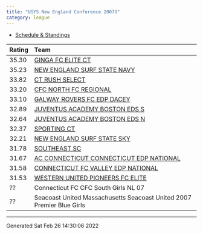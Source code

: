```yaml
---
title: "USYS New England Conference 2007G"
category: league
---
```



* [Schedule & Standings](https://system.gotsport.com/org_event/events/13181/schedules?team=535062)

| Rating | Team                                                                                               |
|:-------|:---------------------------------------------------------------------------------------------------|
| 35.30  | [GINGA FC ELITE CT](https://youthsoccerrankings.us/team.html?teamId=3798832)                       |
| 35.23  | [NEW ENGLAND SURF STATE NAVY](https://youthsoccerrankings.us/team.html?teamId=3801240)             |
| 33.82  | [CT RUSH SELECT](https://youthsoccerrankings.us/team.html?teamId=3800790)                          |
| 33.20  | [CFC NORTH FC REGIONAL](https://youthsoccerrankings.us/team.html?teamId=3591086)                   |
| 33.10  | [GALWAY ROVERS FC EDP DACEY](https://youthsoccerrankings.us/team.html?teamId=3816659)              |
| 32.89  | [JUVENTUS ACADEMY BOSTON EDS S](https://youthsoccerrankings.us/team.html?teamId=3817483)           |
| 32.64  | [JUVENTUS ACADEMY BOSTON EDS N](https://youthsoccerrankings.us/team.html?teamId=3798603)           |
| 32.37  | [SPORTING CT](https://youthsoccerrankings.us/team.html?teamId=2247438)                             |
| 32.21  | [NEW ENGLAND SURF STATE SKY](https://youthsoccerrankings.us/team.html?teamId=3605130)              |
| 31.78  | [SOUTHEAST SC](https://youthsoccerrankings.us/team.html?teamId=1854067)                            |
| 31.67  | [AC CONNECTICUT CONNECTICUT EDP NATIONAL](https://youthsoccerrankings.us/team.html?teamId=3589148) |
| 31.58  | [CONNECTICUT FC VALLEY EDP NATIONAL](https://youthsoccerrankings.us/team.html?teamId=2324078)      |
| 31.53  | [WESTERN UNITED PIONEERS FC ELITE](https://youthsoccerrankings.us/team.html?teamId=3815962)        |
| ??     | Connecticut FC CFC South Girls NL 07                                                               |
| ??     | Seacoast United Massachusetts Seacoast United 2007 Premier Blue Girls                              |

***
Generated Sat Feb 26 14:30:06 2022

